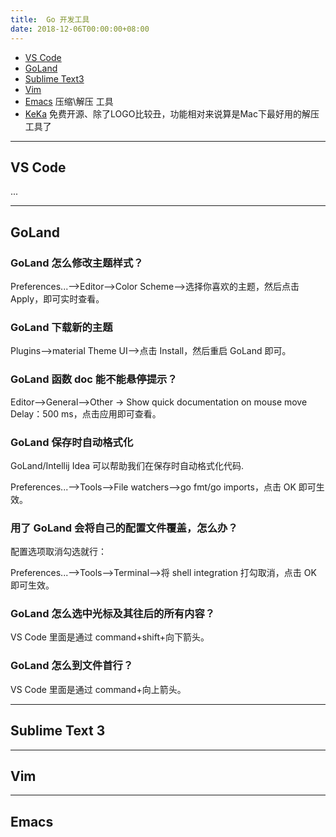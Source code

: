 ```yaml
---
title:  Go 开发工具
date: 2018-12-06T00:00:00+08:00
---
```


- [VS Code]()
- [GoLand]()
- [Sublime Text3]()
- [Vim]()
- [Emacs]()
压缩\解压 工具
- [KeKa](www.kekaosx.com)
  免费开源、除了LOGO比较丑，功能相对来说算是Mac下最好用的解压工具了

----

## VS Code

...

----

## GoLand

### GoLand 怎么修改主题样式？

Preferences...-->Editor-->Color Scheme-->选择你喜欢的主题，然后点击 Apply，即可实时查看。

### GoLand 下载新的主题

Plugins-->material Theme UI-->点击 Install，然后重启 GoLand 即可。

### GoLand 函数 doc 能不能悬停提示？

Editor-->General-->Other -> Show quick documentation on mouse move Delay：500 ms，点击应用即可查看。

### GoLand 保存时自动格式化

GoLand/Intellij Idea 可以帮助我们在保存时自动格式化代码.

Preferences...-->Tools-->File watchers-->go fmt/go imports，点击 OK 即可生效。

### 用了 GoLand 会将自己的配置文件覆盖，怎么办？

配置选项取消勾选就行：

Preferences...-->Tools-->Terminal-->将 shell integration 打勾取消，点击 OK 即可生效。

### GoLand 怎么选中光标及其往后的所有内容？

VS Code 里面是通过 command+shift+向下箭头。

### GoLand 怎么到文件首行？

VS Code 里面是通过 command+向上箭头。

----

## Sublime Text 3

----

## Vim

----

## Emacs

